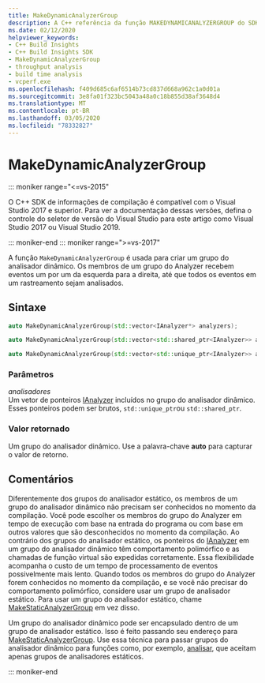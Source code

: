 ```yaml
---
title: MakeDynamicAnalyzerGroup
description: A C++ referência da função MAKEDYNAMICANALYZERGROUP do SDK do insights do Build.
ms.date: 02/12/2020
helpviewer_keywords:
- C++ Build Insights
- C++ Build Insights SDK
- MakeDynamicAnalyzerGroup
- throughput analysis
- build time analysis
- vcperf.exe
ms.openlocfilehash: f409d685c6af6514b73cd837d668a962c1a0d01a
ms.sourcegitcommit: 3e8fa01f323bc5043a48a0c18b855d38af3648d4
ms.translationtype: MT
ms.contentlocale: pt-BR
ms.lasthandoff: 03/05/2020
ms.locfileid: "78332827"
---
```

# <a name="makedynamicanalyzergroup"></a>MakeDynamicAnalyzerGroup

::: moniker range="<=vs-2015"

O C++ SDK de informações de compilação é compatível com o Visual Studio 2017 e superior. Para ver a documentação dessas versões, defina o controle do seletor de versão do Visual Studio para este artigo como Visual Studio 2017 ou Visual Studio 2019.

::: moniker-end
::: moniker range=">=vs-2017"

A função `MakeDynamicAnalyzerGroup` é usada para criar um grupo do analisador dinâmico. Os membros de um grupo do Analyzer recebem eventos um por um da esquerda para a direita, até que todos os eventos em um rastreamento sejam analisados.

## <a name="syntax"></a>Sintaxe

```cpp
auto MakeDynamicAnalyzerGroup(std::vector<IAnalyzer*> analyzers);

auto MakeDynamicAnalyzerGroup(std::vector<std::shared_ptr<IAnalyzer>> analyzers);

auto MakeDynamicAnalyzerGroup(std::vector<std::unique_ptr<IAnalyzer>> analyzers);
```

### <a name="parameters"></a>Parâmetros

*analisadores*\
Um vetor de ponteiros [IAnalyzer](../other-types/ianalyzer-class.md) incluídos no grupo do analisador dinâmico. Esses ponteiros podem ser brutos, `std::unique_ptr`ou `std::shared_ptr`.

### <a name="return-value"></a>Valor retornado

Um grupo do analisador dinâmico. Use a palavra-chave **auto** para capturar o valor de retorno.

## <a name="remarks"></a>Comentários

Diferentemente dos grupos do analisador estático, os membros de um grupo do analisador dinâmico não precisam ser conhecidos no momento da compilação. Você pode escolher os membros do grupo do Analyzer em tempo de execução com base na entrada do programa ou com base em outros valores que são desconhecidos no momento da compilação. Ao contrário dos grupos do analisador estático, os ponteiros do [IAnalyzer](../other-types/ianalyzer-class.md) em um grupo do analisador dinâmico têm comportamento polimórfico e as chamadas de função virtual são expedidas corretamente. Essa flexibilidade acompanha o custo de um tempo de processamento de eventos possivelmente mais lento. Quando todos os membros do grupo do Analyzer forem conhecidos no momento da compilação, e se você não precisar do comportamento polimórfico, considere usar um grupo de analisador estático. Para usar um grupo do analisador estático, chame [MakeStaticAnalyzerGroup](make-static-analyzer-group.md) em vez disso.

Um grupo do analisador dinâmico pode ser encapsulado dentro de um grupo de analisador estático. Isso é feito passando seu endereço para [MakeStaticAnalyzerGroup](make-static-analyzer-group.md). Use essa técnica para passar grupos do analisador dinâmico para funções como, por exemplo, [analisar](analyze.md), que aceitam apenas grupos de analisadores estáticos.

::: moniker-end
